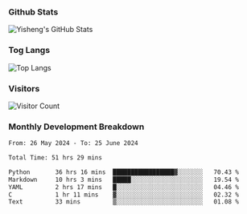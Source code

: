 ### Github Stats
![Yisheng's GitHub Stats](https://github-readme-stats-9qabuvhk1-gongyisheng.vercel.app/api?username=gongyisheng&count_private=true&show_icons=true)
### Tog Langs
![Top Langs](https://github-readme-stats-9qabuvhk1-gongyisheng.vercel.app/api/top-langs/?username=gongyisheng&layout=compact)
### Visitors
![Visitor Count](https://profile-counter.glitch.me/gongyisheng/count.svg)
### Monthly Development Breakdown
<!--START_SECTION:waka-->

```txt
From: 26 May 2024 - To: 25 June 2024

Total Time: 51 hrs 29 mins

Python       36 hrs 16 mins  █████████████████▓░░░░░░░   70.43 %
Markdown     10 hrs 3 mins   █████░░░░░░░░░░░░░░░░░░░░   19.54 %
YAML         2 hrs 17 mins   █░░░░░░░░░░░░░░░░░░░░░░░░   04.46 %
C            1 hr 11 mins    ▓░░░░░░░░░░░░░░░░░░░░░░░░   02.32 %
Text         33 mins         ▒░░░░░░░░░░░░░░░░░░░░░░░░   01.08 %
```

<!--END_SECTION:waka-->
